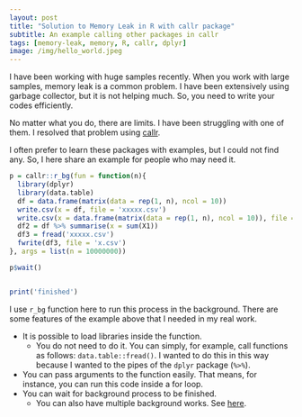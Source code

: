 ```yaml
---
layout: post
title: "Solution to Memory Leak in R with callr package"
subtitle: An example calling other packages in callr
tags: [memory-leak, memory, R, callr, dplyr]
image: /img/hello_world.jpeg
---
```


I have been working with huge samples recently. When you work with large samples, memory leak is a common problem. I have been extensively using garbage collector, but it is not helping much. So, you need to write your codes efficiently.

No matter what you do, there are limits. I have been struggling with one of them. I resolved that problem using [callr](https://callr.r-lib.org/). 

I often prefer to learn these packages with examples, but I could not find any. So, I here share an example for people who may need it.

```r
p = callr::r_bg(fun = function(n){
  library(dplyr)
  library(data.table)
  df = data.frame(matrix(data = rep(1, n), ncol = 10))
  write.csv(x = df, file = 'xxxxx.csv')
  write.csv(x = data.frame(matrix(data = rep(1, n), ncol = 10)), file = 'xxxxx2.csv')
  df2 = df %>% summarise(x = sum(X1))
  df3 = fread('xxxxx.csv')
  fwrite(df3, file = 'x.csv')
}, args = list(n = 10000000))

p$wait()


print('finished')
```

I use `r_bg` function here to run this process in the background. There are some features of the example above that I needed in my real work. 

- It is possible to load libraries inside the function. 
  - You do not need to do it. You can simply, for example, call functions as follows: `data.table::fread()`. I wanted to do this in this way because I wanted to the pipes of the `dplyr` package (`%>%`). 
- You can pass arguments to the function easily. That means, for instance, you can run this code inside a for loop. 
- You can wait for background process to be finished. 
  - You can also have multiple background works. See [here](https://callr.r-lib.org/#multiple-background-r-processes-and-poll). 
